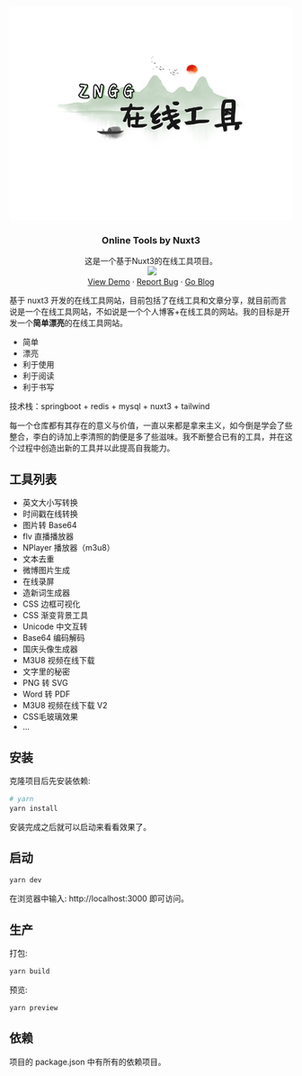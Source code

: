 <br />
<div align="center">
  <a href="https://www.zngg.net/">
   <img src="./public/ad/rdmeLogo.jpg">
  </a>

  <h3 align="center">Online Tools by Nuxt3</h3>

  <p align="center">
    这是一个基于Nuxt3的在线工具项目。
    <br />
    <img scr="https://img.shields.io/github/languages/count/ZN-GG/ZNGG-Nuxt3">
    <img src="https://img.shields.io/github/languages/top/ZN-GG/ZNGG-Nuxt3">
    <br />
    <a href="https://www.zngg.net/">View Demo</a>
    ·
    <a href="https://github.com/ZN-GG/ZNGG-Nuxt3/issues">Report Bug</a>
    ·
    <a href="https://www.zngg.net/read">Go Blog</a>
  </p>
</div>

基于 nuxt3 开发的在线工具网站，目前包括了在线工具和文章分享，就目前而言说是一个在线工具网站，不如说是一个个人博客+在线工具的网站。我的目标是开发一个**简单漂亮**的在线工具网站。

- 简单
- 漂亮
- 利于使用
- 利于阅读
- 利于书写

技术栈：springboot + redis + mysql + nuxt3 + tailwind

每一个仓库都有其存在的意义与价值，一直以来都是拿来主义，如今倒是学会了些整合，李白的诗加上李清照的韵便是多了些滋味。我不断整合已有的工具，并在这个过程中创造出新的工具并以此提高自我能力。

## 工具列表

- 英文大小写转换
- 时间戳在线转换
- 图片转 Base64
- flv 直播播放器
- NPlayer 播放器（m3u8）
- 文本去重
- 微博图片生成
- 在线录屏
- 造新词生成器
- CSS 边框可视化
- CSS 渐变背景工具
- Unicode 中文互转
- Base64 编码解码
- 国庆头像生成器
- M3U8 视频在线下载
- 文字里的秘密
- PNG 转 SVG
- Word 转 PDF
- M3U8 视频在线下载 V2
- CSS毛玻璃效果
- ...

## 安装

克隆项目后先安装依赖:

```bash
# yarn
yarn install
```

安装完成之后就可以启动来看看效果了。

## 启动

```bash
yarn dev
```

在浏览器中输入: http://localhost:3000 即可访问。

## 生产

打包:

```bash
yarn build
```

预览:

```bash
yarn preview
```

## 依赖

项目的 package.json 中有所有的依赖项目。
